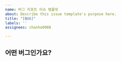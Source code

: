 ```yaml
---
name: 버그 리포트 이슈 템플릿
about: Describe this issue template's purpose here.
title: "[BUG]"
labels: ''
assignees: chanho0908

---
```


## 어떤 버그인가요?
